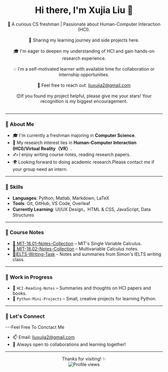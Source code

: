 <h1 align="center">Hi there, I'm Xujia Liu 👋</h1>

<p align="center">
  🌟 A curious CS freshman | Passionate about Human-Computer Interaction (HCI).<br><br>
  🌱 Sharing my learning journey and side projects here.<br><br>
  🎓 I'm eager to deepen my understanding of HCI and gain hands-on research experience.<br><br>
  💡 I'm a self-motivated learner with available time for collaboration or internship opportunities.<br><br>
  📧 Feel free to reach out: <a href="mailto:liuxujia2@gmail.com">liuxujia2@gmail.com</a><br><br>
  😊If you found my project helpful, please give me your stars! Your recognition is my biggest encouragement.<br><br>
</p>

---

### 🌟 About Me

- 🎓 I'm currently a freshman majoring in **Computer Science**.
- 🧠 My research interest lies in **Human-Computer Interaction (HCI)/Virtual Reality（VR）**.
- ✍️ I enjoy writing course notes, reading research papers.
- 🌍 Looking forward to doing academic research.Please contact me if your group need an intern.
---

### 🧠 Skills

- **Languages**: Python, Matlab, Markdown, LaTeX  
- **Tools**: Git, GitHub, VS Code, Overleaf  
- **Currently Learning**: UI/UX Design，HTML & CSS, JavaScript, Data Structures  

---

### 📘 Course Notes

- [📒 MIT-18.01-Notes-Collection](https://github.com/None-Momo/MIT-18.01-Notes-Collection) – MIT's Single Variable Calculus.
- [📘 MIT-18.02-Notes-Collection](https://github.com/None-Momo/MIT-18.02-Notes-Collection) – Multivariable Calculus notes.
- [📝IELTS-Writing-Task](https://github.com/None-Momo/IELTS-Writing-Task) – Notes and summaries from Simon's IELTS writing class.


---

### 🔧 Work in Progress

- 🧩 `HCI-Reading-Notes` – Summaries and thoughts on HCI papers and books.
- 🐍 `Python-Mini-Projects` – Small, creative projects for learning Python.

---

### 💬 Let's Connect
---Feel Free To Conctact Me
- 📫 Email: liuxujia2@gmail.com  
- 🤝 Always open to collaborations and learning together!

---

<p align="center">
  Thanks for visiting! ✨<br>
  <img src="https://komarev.com/ghpvc/?username=None-Momo&color=blue" alt="Profile views" />
</p>
